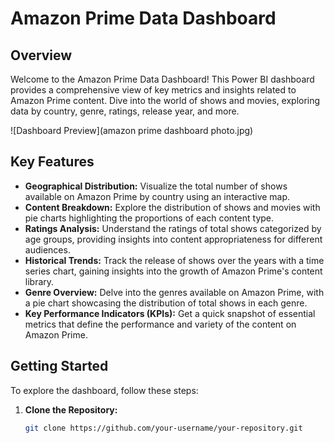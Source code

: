 # Amazon Prime Data Dashboard

## Overview

Welcome to the Amazon Prime Data Dashboard! This Power BI dashboard provides a comprehensive view of key metrics and insights related to Amazon Prime content. Dive into the world of shows and movies, exploring data by country, genre, ratings, release year, and more.

![Dashboard Preview](amazon prime dashboard photo.jpg)

## Key Features

- **Geographical Distribution:** Visualize the total number of shows available on Amazon Prime by country using an interactive map.
- **Content Breakdown:** Explore the distribution of shows and movies with pie charts highlighting the proportions of each content type.
- **Ratings Analysis:** Understand the ratings of total shows categorized by age groups, providing insights into content appropriateness for different audiences.
- **Historical Trends:** Track the release of shows over the years with a time series chart, gaining insights into the growth of Amazon Prime's content library.
- **Genre Overview:** Delve into the genres available on Amazon Prime, with a pie chart showcasing the distribution of total shows in each genre.
- **Key Performance Indicators (KPIs):** Get a quick snapshot of essential metrics that define the performance and variety of the content on Amazon Prime.

## Getting Started

To explore the dashboard, follow these steps:

1. **Clone the Repository:**
   ```bash
   git clone https://github.com/your-username/your-repository.git
